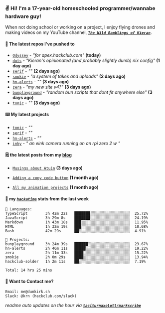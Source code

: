 ### ✌️ Hi! I'm a 17-year-old homeschooled programmer/wannabe hardware guy!

When not doing school or working on a project, I enjoy flying drones and making videos on my YouTube channel, [**_`The Wild Ramblings of Kieran`_**](https://youtube.com/@kieran.rambles).

#### 👷 The latest repos I've pushed to

- [`Odyssey`](https://github.com/MeghanaM4/Odyssey) - _"for apex.hackclub.com"_ **(today)**
- [`dots`](https://github.com/taciturnaxolotl/dots) - _"Kieran's opinionated (and probably slightly dumb) nix config"_ **(1 day ago)**
- [`serif`](https://github.com/taciturnaxolotl/serif) - _""_ **(2 days ago)**
- [`smokie`](https://github.com/taciturnaxolotl/smokie) - _"a system of takes and uploads"_ **(2 days ago)**
- [`hn-alerts`](https://github.com/taciturnaxolotl/hn-alerts) - _""_ **(3 days ago)**
- [`zera`](https://github.com/taciturnaxolotl/zera) - _"my new site v4?"_ **(3 days ago)**
- [`bunplayground`](https://github.com/taciturnaxolotl/bunplayground) - _"random bun scripts that dont fit anywhere else"_ **(3 days ago)**
- [`tonic`](https://github.com/taciturnaxolotl/tonic) - _""_ **(3 days ago)**

#### ⌨️ My latest projects

- [`tonic`](https://github.com/taciturnaxolotl/tonic) - _""_
- [`serif`](https://github.com/taciturnaxolotl/serif) - _""_
- [`hn-alerts`](https://github.com/taciturnaxolotl/hn-alerts) - _""_
- [`inky`](https://github.com/taciturnaxolotl/inky) - _" an eink camera running on an rpi zero 2 w "_

#### 🗒️ the latest posts from my [blog](https://dunkirk.sh)

- [`Musings about Atuin`](https://dunkirk.sh/blog/atuin/) **(3 days ago)**

- [`Adding a copy code button`](https://dunkirk.sh/blog/adding-a-copy-button/) **(1 month ago)**

- [`All my animation projects`](https://dunkirk.sh/blog/my-animations/) **(1 month ago)**



#### 📡 my [_`hackatime`_](https://waka.hackclub.com) stats from the last week

```text
💾 Languages:
TypeScript        3h 42m 22s   ███████░░░░░░░░░░░░░░░░░░  25.72%
JavaScript        3h 29m 8s    ███████░░░░░░░░░░░░░░░░░░  24.19%
Markdown          1h 43m 18s   ███░░░░░░░░░░░░░░░░░░░░░░  11.95%
HTML              1h 32m 19s   ███░░░░░░░░░░░░░░░░░░░░░░  10.68%
Bash              42m 29s      ██░░░░░░░░░░░░░░░░░░░░░░░  4.91%

💼 Projects:
bunplayground     3h 24m 39s   ██████░░░░░░░░░░░░░░░░░░░  23.67%
hn-alerts         2h 46m 11s   █████░░░░░░░░░░░░░░░░░░░░  19.22%
zera              2h 11m 33s   ████░░░░░░░░░░░░░░░░░░░░░  15.22%
smokie            2h 0m 29s    ████░░░░░░░░░░░░░░░░░░░░░  13.94%
hackclub-solder   1h 2m 11s    ██░░░░░░░░░░░░░░░░░░░░░░░  7.19%

Total: 14 hrs 25 mins
```

#### 📮 Want to Contact me?

```text
Email: me@dunkirk.sh
Slack: @krn (hackclub.com/slack)
```

_readme auto updates on the hour via [**`taciturnaxolotl/markscribe`**](https://github.com/taciturnaxolotl/markscribe)_
